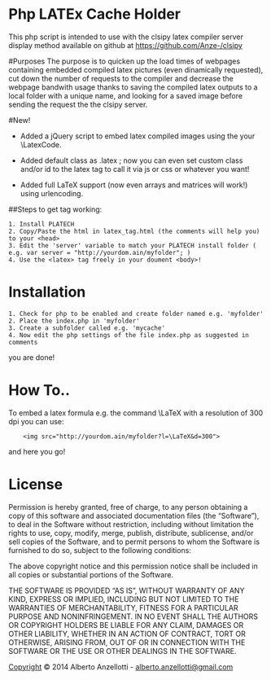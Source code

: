 Php LATEx Cache Holder
==================================

This php script is intended to use with the clsipy latex compiler server display method available on github at https://github.com/Anze-/clsipy

#Purposes
The purpose is to quicken up the load times of webpages containing embedded compiled latex pictures (even dinamically requested), cut down the number of requests to the compiler and decrease the webpage bandwith usage thanks to saving the compiled latex outputs to a local folder with a unique name, and looking for a saved image before sending the request the the clsipy server.

#New!


+ Added a jQuery script to embed latex compiled images using the <latex dpi="integer">your \LatexCode</latex>.

+ Added <latex> default class as .latex ; now you can even set custom class and/or id to the latex tag to call it via js or css or whatever you want!

+ Added full LaTeX support (now even arrays and matrices will work!) using urlencoding.

##Steps to get <latex> tag working:

    1. Install PLATECH
    2. Copy/Paste the html in latex_tag.html (the comments will help you) to your <head>
    3. Edit the 'server' variable to match your PLATECH install folder ( e.g. var server = "http://yourdom.ain/myfolder"; )
    4. Use the <latex> tag freely in your doument <body>!

# Installation
    1. Check for php to be enabled and create folder named e.g. 'myfolder'
    2. Place the index.php in 'myfolder'
    3. Create a subfolder called e.g. 'mycache'
    4. Now edit the php settings of the file index.php as suggested in comments

you are done!

# How To..

To embed a latex formula e.g. the command \LaTeX with a resolution of 300 dpi you can use:
~~~~~~~~~~~~~~~~
	<img src="http://yourdom.ain/myfolder?l=\LaTeX&d=300">
~~~~~~~~~~~~~~~~
and here you go!


# License
Permission is hereby granted, free of charge, to any person obtaining a copy of this software and associated documentation files (the “Software”), to deal in the Software without restriction, including without limitation the rights to use, copy, modify, merge, publish, distribute, sublicense, and/or sell copies of the Software, and to permit persons to whom the Software is furnished to do so, subject to the following conditions:

The above copyright notice and this permission notice shall be included in all copies or substantial portions of the Software.

THE SOFTWARE IS PROVIDED “AS IS”, WITHOUT WARRANTY OF ANY KIND, EXPRESS OR IMPLIED, INCLUDING BUT NOT LIMITED TO THE WARRANTIES OF MERCHANTABILITY, FITNESS FOR A PARTICULAR PURPOSE AND NONINFRINGEMENT. IN NO EVENT SHALL THE AUTHORS OR COPYRIGHT HOLDERS BE LIABLE FOR ANY CLAIM, DAMAGES OR OTHER LIABILITY, WHETHER IN AN ACTION OF CONTRACT, TORT OR OTHERWISE, ARISING FROM, OUT OF OR IN CONNECTION WITH THE SOFTWARE OR THE USE OR OTHER DEALINGS IN THE SOFTWARE.

[Copyright](http://anze.mit-license.org/) © 2014 Alberto Anzellotti - alberto.anzellotti@gmail.com

